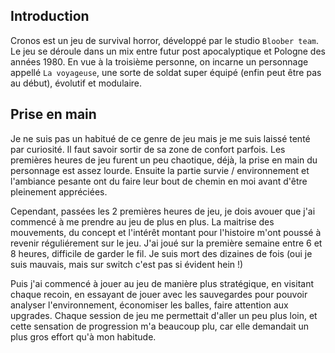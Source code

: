 ## Introduction
Cronos est un jeu de survival horror, développé par le studio <code>Bloober team</code>.
Le jeu se déroule dans un mix entre futur post apocalyptique et Pologne des années 1980.
En vue à la troisième personne, on incarne un personnage appellé <code>La voyageuse</code>, 
une sorte de soldat super équipé (enfin peut être pas au début), évolutif et modulaire.

## Prise en main

Je ne suis pas un habitué de ce genre de jeu mais je me suis laissé tenté par curiosité. Il faut savoir sortir de sa zone de confort
parfois.
Les premières heures de jeu furent un peu chaotique, déjà, la prise en main du personnage est assez lourde. Ensuite la partie survie / environnement et l'ambiance pesante ont du faire leur bout de chemin en moi avant d'être 
pleinement appréciées.

Cependant, passées les 2 premières heures de jeu, je dois avouer que j'ai commencé à me prendre au jeu de plus en plus. La maitrise des mouvements, du concept et l'intérêt montant pour l'histoire m'ont poussé à revenir réguliérement sur le jeu.
J'ai joué sur la première semaine entre 6 et 8 heures, difficile de garder le fil. Je suis mort des dizaines de fois (oui je suis mauvais, mais sur switch c'est pas si évident hein !)

Puis j'ai commencé à jouer au jeu de manière plus stratégique, en visitant chaque recoin, en essayant de jouer avec les sauvegardes pour pouvoir analyser l'environnement, économiser les balles, faire attention aux upgrades.
Chaque session de jeu me permettait d'aller un peu plus loin, et cette sensation de progression m'a beaucoup plu, car elle demandait un plus gros effort qu'à mon habitude.

